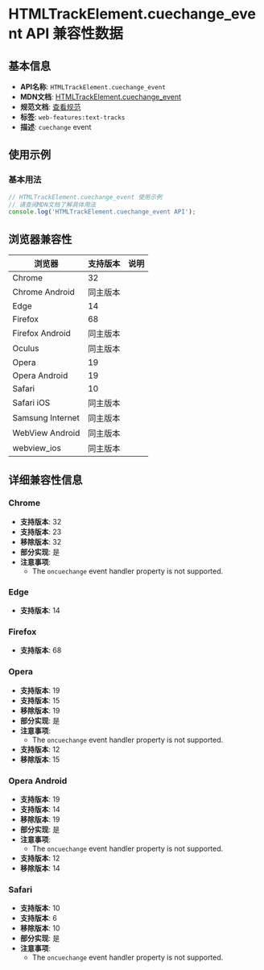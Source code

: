 # HTMLTrackElement.cuechange_event API 兼容性数据

## 基本信息

- **API名称**: `HTMLTrackElement.cuechange_event`
- **MDN文档**: [HTMLTrackElement.cuechange_event](https://developer.mozilla.org/docs/Web/API/HTMLTrackElement/cuechange_event)
- **规范文档**: [查看规范](https://html.spec.whatwg.org/multipage/media.html#event-media-cuechange,https://html.spec.whatwg.org/multipage/webappapis.html#handler-oncuechange)
- **标签**: `web-features:text-tracks`
- **描述**: `cuechange` event

## 使用示例

### 基本用法

```javascript
// HTMLTrackElement.cuechange_event 使用示例
// 请查阅MDN文档了解具体用法
console.log('HTMLTrackElement.cuechange_event API');
```

## 浏览器兼容性

| 浏览器 | 支持版本 | 说明 |
|--------|----------|------|
| Chrome | 32 |  |
| Chrome Android | 同主版本 |  |
| Edge | 14 |  |
| Firefox | 68 |  |
| Firefox Android | 同主版本 |  |
| Oculus | 同主版本 |  |
| Opera | 19 |  |
| Opera Android | 19 |  |
| Safari | 10 |  |
| Safari iOS | 同主版本 |  |
| Samsung Internet | 同主版本 |  |
| WebView Android | 同主版本 |  |
| webview_ios | 同主版本 |  |

## 详细兼容性信息

### Chrome

- **支持版本**: 32
- **支持版本**: 23
- **移除版本**: 32
- **部分实现**: 是
- **注意事项**:
  - The `oncuechange` event handler property is not supported.

### Edge

- **支持版本**: 14

### Firefox

- **支持版本**: 68

### Opera

- **支持版本**: 19
- **支持版本**: 15
- **移除版本**: 19
- **部分实现**: 是
- **注意事项**:
  - The `oncuechange` event handler property is not supported.
- **支持版本**: 12
- **移除版本**: 15

### Opera Android

- **支持版本**: 19
- **支持版本**: 14
- **移除版本**: 19
- **部分实现**: 是
- **注意事项**:
  - The `oncuechange` event handler property is not supported.
- **支持版本**: 12
- **移除版本**: 14

### Safari

- **支持版本**: 10
- **支持版本**: 6
- **移除版本**: 10
- **部分实现**: 是
- **注意事项**:
  - The `oncuechange` event handler property is not supported.

